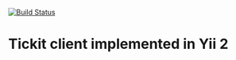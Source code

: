[![Build Status](https://travis-ci.org/tickit-microservices/tickit_yii_client.svg?branch=master)](https://travis-ci.org/tickit-microservices/tickit_yii_client)

# Tickit client implemented in Yii 2
